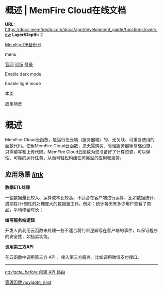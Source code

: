 # 概述 | MemFire Cloud在线文档

**URL:** https://docs.memfiredb.com/docs/app/development_guide/functions/overview
**Layer/Depth:** 2

[MemFireDB备份 6](/)

menu

[官网](https://memfiredb.com/)
[论坛](https://community.memfiredb.com/)
[登录](https://cloud.memfiredb.com/auth/login)

Enable dark mode

Enable light mode

本页

应用场景

# 概述

MemFire Cloud云函数，是运行在云端（服务器端）的、无关联、可重复使用的函数代码。使用MemFire Cloud云函数，您无需购买、管理服务器等基础设施，只需编写和上传代码。MemFire Cloud云函数为您准备好了计算资源，可以弹性、可靠的运行任务，从而可轻松构建任何类型的应用和服务。

## 应用场景 [*link*](#%e5%ba%94%e7%94%a8%e5%9c%ba%e6%99%af)

**数据ETL处理**

一些数据量比较大、运算成本比较高、不适合在客户端进行运算，比如数据统计、周期性/计划性的处理庞大的数据量工作。例如：统计每天有多少用户查看了商品，平均停留时长；

**编写服务端逻辑**

开发人员利用云函数来处理一些不适合将判断逻辑写在客户端的事件，以保证程序的安全性，如抽奖功能。

**调用第三方API**

在云函数中调用第三方 API ，接入第三方服务，比如调用微信支付接口。

---

[*navigate\_before* 创建 API 路由](/docs/app/development_guide/api/creating-routes/)

[管理函数 *navigate\_next*](/docs/app/development_guide/functions/function-management/)